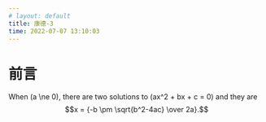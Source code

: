 ```yaml
---
# layout: default
title: 康德-3
time: 2022-07-07 13:10:03
---
```

# 前言

When \(a \ne 0\), there are two solutions to \(ax^2 + bx + c = 0\) and they are
$$x = {-b \pm \sqrt{b^2-4ac} \over 2a}.$$